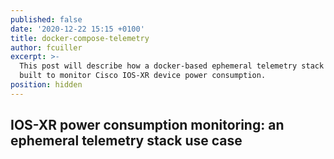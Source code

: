```yaml
---
published: false
date: '2020-12-22 15:15 +0100'
title: docker-compose-telemetry
author: fcuiller
excerpt: >-
  This post will describe how a docker-based ephemeral telemetry stack has been
  built to monitor Cisco IOS-XR device power consumption.
position: hidden
---
```

## IOS-XR power consumption monitoring: an ephemeral telemetry stack use case
